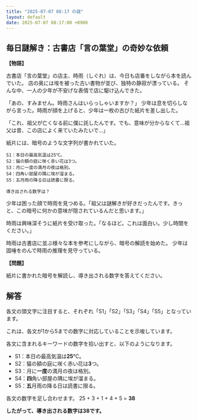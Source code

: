 ```yaml
---
title: "2025-07-07 08:17 の謎"
layout: default
date: 2025-07-07 08:17:00 +0900
---
```

## 毎日謎解き：古書店「言の葉堂」の奇妙な依頼

**【物語】**

古書店「言の葉堂」の店主、時雨（しぐれ）は、今日も店番をしながら本を読んでいた。
店の奥には埃を被った古い書物が並び、独特の静寂が漂っている。
そんな中、一人の少年が不安げな表情で店に駆け込んできた。

「あの、すみません。時雨さんはいらっしゃいますか？」
少年は息を切らしながら言った。時雨が顔を上げると、少年は一枚の古びた紙片を差し出した。

「これ、祖父が亡くなる前に僕に託したんです。でも、意味が分からなくて…祖父は昔、この店によく来ていたみたいで…」

紙片には、暗号のような文字列が書かれていた。

```
S1：本日の最高気温は25℃。
S2：猫の額の庭に咲く赤い花は3つ。
S3：月に一度の満月の夜は格別。
S4：四角い部屋の隅に埃が溜まる。
S5：五月雨の降る日は読書に限る。

導き出される数字は？
```

少年は困った顔で時雨を見つめる。「祖父は謎解きが好きだったんです。きっと、この暗号に何かの意味が隠されているんだと思います。」

時雨は興味深そうに紙片を受け取った。「なるほど。これは面白い。少し時間をください。」

時雨は古書店に並ぶ様々な本を参考にしながら、暗号の解読を始めた。
少年は固唾をのんで時雨の推理を見守っている。

**【問題】**

紙片に書かれた暗号を解読し、導き出される数字を答えてください。

## 解答

各文の頭文字に注目すると、それぞれ「S1」「S2」「S3」「S4」「S5」となっています。

これは、各文が1から5までの数字に対応していることを示唆しています。

各文に含まれるキーワードの数字を拾い出すと、以下のようになります。

*   S1：本日の最高気温は**25**℃。
*   S2：猫の額の庭に咲く赤い花は**3**つ。
*   S3：月に**一度**の満月の夜は格別。
*   S4：**四**角い部屋の隅に埃が溜まる。
*   S5：**五**月雨の降る日は読書に限る。

各文の数字を足し合わせます。
25 + 3 + 1 + 4 + 5 = **38**

**したがって、導き出される数字は38です。**
